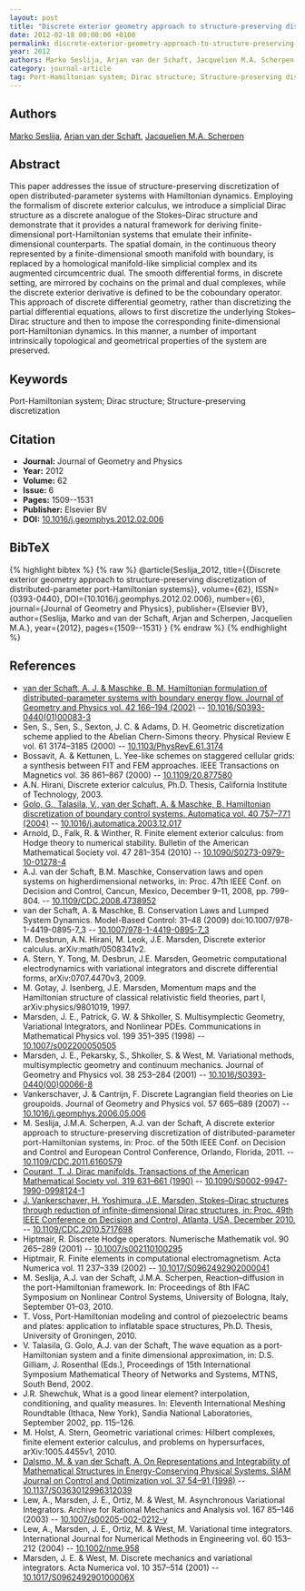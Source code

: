 ```yaml
---
layout: post
title: "Discrete exterior geometry approach to structure-preserving discretization of distributed-parameter port-Hamiltonian systems"
date: 2012-02-18 00:00:00 +0100
permalink: discrete-exterior-geometry-approach-to-structure-preserving-discretization-of-distributed-parameter-port-hamiltonian-systems
year: 2012
authors: Marko Seslija, Arjan van der Schaft, Jacquelien M.A. Scherpen
category: journal-article
tag: Port-Hamiltonian system; Dirac structure; Structure-preserving discretization
---
```

 
## Authors
[Marko Seslija](authors/marko-seslija), [Arjan van der Schaft](authors/arjan-van-der-schaft), [Jacquelien M.A. Scherpen](authors/jacquelien-m-a-scherpen)
 
## Abstract
This paper addresses the issue of structure-preserving discretization of open distributed-parameter systems with Hamiltonian dynamics. Employing the formalism of discrete exterior calculus, we introduce a simplicial Dirac structure as a discrete analogue of the Stokes–Dirac structure and demonstrate that it provides a natural framework for deriving finite-dimensional port-Hamiltonian systems that emulate their infinite-dimensional counterparts. The spatial domain, in the continuous theory represented by a finite-dimensional smooth manifold with boundary, is replaced by a homological manifold-like simplicial complex and its augmented circumcentric dual. The smooth differential forms, in discrete setting, are mirrored by cochains on the primal and dual complexes, while the discrete exterior derivative is defined to be the coboundary operator. This approach of discrete differential geometry, rather than discretizing the partial differential equations, allows to first discretize the underlying Stokes–Dirac structure and then to impose the corresponding finite-dimensional port-Hamiltonian dynamics. In this manner, a number of important intrinsically topological and geometrical properties of the system are preserved.
 
## Keywords
Port-Hamiltonian system; Dirac structure; Structure-preserving discretization
 
## Citation
- **Journal:** Journal of Geometry and Physics
- **Year:** 2012
- **Volume:** 62
- **Issue:** 6
- **Pages:** 1509--1531
- **Publisher:** Elsevier BV
- **DOI:** [10.1016/j.geomphys.2012.02.006](https://doi.org/10.1016/j.geomphys.2012.02.006)
 
## BibTeX
{% highlight bibtex %}
{% raw %}
@article{Seslija_2012,
  title={{Discrete exterior geometry approach to structure-preserving discretization of distributed-parameter port-Hamiltonian systems}},
  volume={62},
  ISSN={0393-0440},
  DOI={10.1016/j.geomphys.2012.02.006},
  number={6},
  journal={Journal of Geometry and Physics},
  publisher={Elsevier BV},
  author={Seslija, Marko and van der Schaft, Arjan and Scherpen, Jacquelien M.A.},
  year={2012},
  pages={1509--1531}
}
{% endraw %}
{% endhighlight %}
 
## References
- [van der Schaft, A. J. & Maschke, B. M. Hamiltonian formulation of distributed-parameter systems with boundary energy flow. Journal of Geometry and Physics vol. 42 166–194 (2002)](hamiltonian-formulation-of-distributed-parameter-systems-with-boundary-energy-flow) -- [10.1016/S0393-0440(01)00083-3](https://doi.org/10.1016/S0393-0440(01)00083-3)
- Sen, S., Sen, S., Sexton, J. C. & Adams, D. H. Geometric discretization scheme applied to the Abelian Chern-Simons theory. Physical Review E vol. 61 3174–3185 (2000) -- [10.1103/PhysRevE.61.3174](https://doi.org/10.1103/PhysRevE.61.3174)
- Bossavit, A. & Kettunen, L. Yee-like schemes on staggered cellular grids: a synthesis between FIT and FEM approaches. IEEE Transactions on Magnetics vol. 36 861–867 (2000) -- [10.1109/20.877580](https://doi.org/10.1109/20.877580)
- A.N. Hirani, Discrete exterior calculus, Ph.D. Thesis, California Institute of Technology, 2003.
- [Golo, G., Talasila, V., van der Schaft, A. & Maschke, B. Hamiltonian discretization of boundary control systems. Automatica vol. 40 757–771 (2004)](hamiltonian-discretization-of-boundary-control-systems) -- [10.1016/j.automatica.2003.12.017](https://doi.org/10.1016/j.automatica.2003.12.017)
- Arnold, D., Falk, R. & Winther, R. Finite element exterior calculus: from Hodge theory to numerical stability. Bulletin of the American Mathematical Society vol. 47 281–354 (2010) -- [10.1090/S0273-0979-10-01278-4](https://doi.org/10.1090/S0273-0979-10-01278-4)
- A.J. van der Schaft, B.M. Maschke, Conservation laws and open systems on higherdimensional networks, in: Proc. 47th IEEE Conf. on Decision and Control, Cancun, Mexico, December 9–11, 2008, pp. 799–804. -- [10.1109/CDC.2008.4738952](https://doi.org/10.1109/CDC.2008.4738952)
- van der Schaft, A. & Maschke, B. Conservation Laws and Lumped System Dynamics. Model-Based Control: 31–48 (2009) doi:10.1007/978-1-4419-0895-7_3 -- [10.1007/978-1-4419-0895-7_3](https://doi.org/10.1007/978-1-4419-0895-7_3)
- M. Desbrun, A.N. Hirani, M. Leok, J.E. Marsden, Discrete exterior calculus. arXiv:math/0508341v2.
- A. Stern, Y. Tong, M. Desbrun, J.E. Marsden, Geometric computational electrodynamics with variational integrators and discrete differential forms, arXiv:0707.4470v3, 2009.
- M. Gotay, J. Isenberg, J.E. Marsden, Momentum maps and the Hamiltonian structure of classical relativistic field theories, part I, arXiv:physics/9801019, 1997.
- Marsden, J. E., Patrick, G. W. & Shkoller, S. Multisymplectic Geometry, Variational Integrators, and Nonlinear PDEs. Communications in Mathematical Physics vol. 199 351–395 (1998) -- [10.1007/s002200050505](https://doi.org/10.1007/s002200050505)
- Marsden, J. E., Pekarsky, S., Shkoller, S. & West, M. Variational methods, multisymplectic geometry and continuum mechanics. Journal of Geometry and Physics vol. 38 253–284 (2001) -- [10.1016/S0393-0440(00)00066-8](https://doi.org/10.1016/S0393-0440(00)00066-8)
- Vankerschaver, J. & Cantrijn, F. Discrete Lagrangian field theories on Lie groupoids. Journal of Geometry and Physics vol. 57 665–689 (2007) -- [10.1016/j.geomphys.2006.05.006](https://doi.org/10.1016/j.geomphys.2006.05.006)
- M. Seslija, J.M.A. Scherpen, A.J. van der Schaft, A discrete exterior approach to structure-preserving discretization of distributed-parameter port-Hamiltonian systems, in: Proc. of the 50th IEEE Conf. on Decision and Control and European Control Conference, Orlando, Florida, 2011. -- [10.1109/CDC.2011.6160579](https://doi.org/10.1109/CDC.2011.6160579)
- [Courant, T. J. Dirac manifolds. Transactions of the American Mathematical Society vol. 319 631–661 (1990)](dirac-manifolds) -- [10.1090/S0002-9947-1990-0998124-1](https://doi.org/10.1090/S0002-9947-1990-0998124-1)
- [J. Vankerschaver, H. Yoshimura, J.E. Marsden, Stokes–Dirac structures through reduction of infinite-dimensional Dirac structures, in: Proc. 49th IEEE Conference on Decision and Control, Atlanta, USA, December 2010.](stokes-dirac-structures-through-reduction-of-infinite-dimensional-dirac-structures) -- [10.1109/CDC.2010.5717698](https://doi.org/10.1109/CDC.2010.5717698)
- Hiptmair, R. Discrete Hodge operators. Numerische Mathematik vol. 90 265–289 (2001) -- [10.1007/s002110100295](https://doi.org/10.1007/s002110100295)
- Hiptmair, R. Finite elements in computational electromagnetism. Acta Numerica vol. 11 237–339 (2002) -- [10.1017/S0962492902000041](https://doi.org/10.1017/S0962492902000041)
- M. Seslija, A.J. van der Schaft, J.M.A. Scherpen, Reaction–diffusion in the port-Hamiltonian framework. In: Proceedings of 8th IFAC Symposium on Nonlinear Control Systems, University of Bologna, Italy, September 01–03, 2010.
- T. Voss, Port-Hamiltonian modeling and control of piezoelectric beams and plates: application to inflatable space structures, Ph.D. Thesis, University of Groningen, 2010.
- V. Talasila, G. Golo, A.J. van der Schaft, The wave equation as a port-Hamiltonian system and a finite dimensional approximation, in: D.S. Gilliam, J. Rosenthal (Eds.), Proceedings of 15th International Symposium Mathematical Theory of Networks and Systems, MTNS, South Bend, 2002.
- J.R. Shewchuk, What is a good linear element? interpolation, conditioning, and quality measures. In: Eleventh International Meshing Roundtable (Ithaca, New York), Sandia National Laboratories, September 2002, pp. 115–126.
- M. Holst, A. Stern, Geometric variational crimes: Hilbert complexes, finite element exterior calculus, and problems on hypersurfaces, arXiv:1005.4455v1, 2010.
- [Dalsmo, M. & van der Schaft, A. On Representations and Integrability of Mathematical Structures in Energy-Conserving Physical Systems. SIAM Journal on Control and Optimization vol. 37 54–91 (1998)](on-representations-and-integrability-of-mathematical-structures-in-energy-conserving-physical-systems) -- [10.1137/S0363012996312039](https://doi.org/10.1137/S0363012996312039)
- Lew, A., Marsden, J. E., Ortiz, M. & West, M. Asynchronous Variational Integrators. Archive for Rational Mechanics and Analysis vol. 167 85–146 (2003) -- [10.1007/s00205-002-0212-y](https://doi.org/10.1007/s00205-002-0212-y)
- Lew, A., Marsden, J. E., Ortiz, M. & West, M. Variational time integrators. International Journal for Numerical Methods in Engineering vol. 60 153–212 (2004) -- [10.1002/nme.958](https://doi.org/10.1002/nme.958)
- Marsden, J. E. & West, M. Discrete mechanics and variational integrators. Acta Numerica vol. 10 357–514 (2001) -- [10.1017/S096249290100006X](https://doi.org/10.1017/S096249290100006X)

